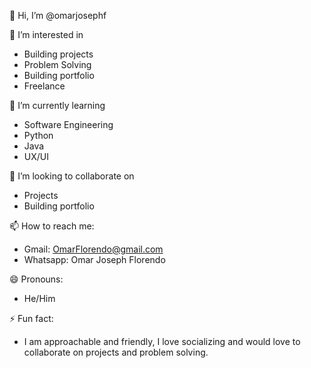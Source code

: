 👋 Hi, I’m @omarjosephf

👀 I’m interested in
- Building projects
- Problem Solving
- Building portfolio
- Freelance
  
🌱 I’m currently learning
- Software Engineering
- Python
- Java
- UX/UI 

💞️ I’m looking to collaborate on
- Projects
- Building portfolio
  
📫 How to reach me:
- Gmail: OmarFlorendo@gmail.com
- Whatsapp: Omar Joseph Florendo

😄 Pronouns:
- He/Him
  
⚡ Fun fact: 
- I am approachable and friendly, I love socializing and would love to collaborate on projects and problem solving.

<!---
omarjosephf/omarjosephf is a ✨ special ✨ repository because its `README.md` (this file) appears on your GitHub profile.
You can click the Preview link to take a look at your changes.
--->
